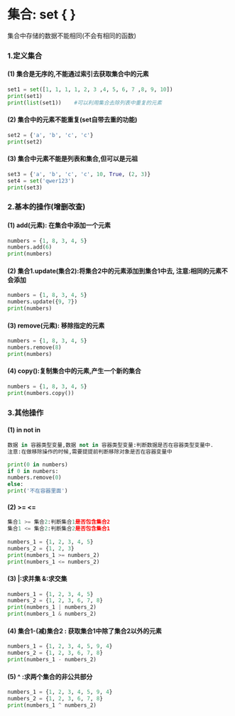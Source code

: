 # 集合: set  { }

集合中存储的数据不能相同(不会有相同的函数)

### 1.定义集合

#### (1) 集合是无序的,不能通过索引去获取集合中的元素

```python
set1 = set([1, 1, 1, 1, 2, 3 ,4, 5, 6, 7 ,8, 9, 10])
print(set1)
print(list(set1))    #可以利用集合去除列表中重复的元素
```

#### (2) 集合中的元素不能重复(set自带去重的功能)

```python
set2 = {'a', 'b', 'c', 'c'}
print(set2)
```

#### (3) 集合中元素不能是列表和集合,但可以是元祖

```python
set3 = {'a', 'b', 'c', 'c', 10, True, (2, 3)}
set4 = set('qwer123')
print(set3)
```

### 2.基本的操作(增删改查)

#### (1) add(元素): 在集合中添加一个元素

```python
numbers = {1, 8, 3, 4, 5}
numbers.add(6)
print(numbers)
```

#### (2) 集合1.update(集合2):将集合2中的元素添加到集合1中去, 注意:相同的元素不会添加

```python
numbers = {1, 8, 3, 4, 5}
numbers.update({9, 7})
print(numbers)
```

#### (3) remove(元素): 移除指定的元素

```python
numbers = {1, 8, 3, 4, 5}
numbers.remove(8)
print(numbers)
```

#### (4) copy():复制集合中的元素,产生一个新的集合

```python
numbers = {1, 8, 3, 4, 5}
print(numbers.copy())
```

### 3.其他操作

#### (1) in   not in

```python
数据 in 容器类型变量,数据 not in 容器类型变量:判断数据是否在容器类型变量中.
注意:在做移除操作的时候,需要提提前判断移除对象是否在容器变量中

print(0 in numbers)
if 0 in numbers:
numbers.remove(0)
else:
print('不在容器里面')
```

#### (2) >=   <=

```python
集合1 >= 集合2:判断集合1是否包含集合2
集合1 <= 集合2:判断集合2是否包含集合1
  
numbers_1 = {1, 2, 3, 4, 5}
numbers_2 = {1, 2, 3}
print(numbers_1 >= numbers_2)
print(numbers_1 <= numbers_2)
```

#### (3) |:求并集    &:求交集

```python
numbers_1 = {1, 2, 3, 4, 5}
numbers_2 = {1, 2, 3, 6, 7, 8}
print(numbers_1 | numbers_2)
print(numbers_1 & numbers_2)
```

#### (4) 集合1-(减)集合2 : 获取集合1中除了集合2以外的元素

```python
numbers_1 = {1, 2, 3, 4, 5, 9, 4}
numbers_2 = {1, 2, 3, 6, 7, 8}
print(numbers_1 - numbers_2)
```

#### (5) ^ :求两个集合的非公共部分

```python
numbers_1 = {1, 2, 3, 4, 5, 9, 4}
numbers_2 = {1, 2, 3, 6, 7, 8}
print(numbers_1 ^ numbers_2)
```



